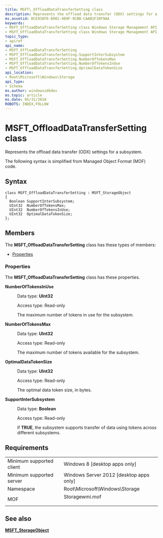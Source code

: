```yaml
---
title: MSFT\_OffloadDataTransferSetting class
description: Represents the offload data transfer (ODX) settings for a subsystem.
ms.assetid: DCE938F6-8901-409F-9CBB-CAAB1F38F9AA
keywords:
- MSFT_OffloadDataTransferSetting class Windows Storage Management API
- MSFT_OffloadDataTransferSetting class Windows Storage Management API , described
topic_type:
- apiref
api_name:
- MSFT_OffloadDataTransferSetting
- MSFT_OffloadDataTransferSetting.SupportInterSubsystem
- MSFT_OffloadDataTransferSetting.NumberOfTokensMax
- MSFT_OffloadDataTransferSetting.NumberOfTokensInUse
- MSFT_OffloadDataTransferSetting.OptimalDataTokenSize
api_location:
- Root\Microsoft\Windows\Storage
api_type:
- Schema
ms.author: windowssdkdev
ms.topic: article
ms.date: 05/31/2018
ROBOTS: INDEX,FOLLOW
---
```


# MSFT\_OffloadDataTransferSetting class

Represents the offload data transfer (ODX) settings for a subsystem.

The following syntax is simplified from Managed Object Format (MOF) code.

## Syntax

``` syntax
class MSFT_OffloadDataTransferSetting : MSFT_StorageObject
{
  Boolean SupportInterSubsystem;
  UInt32  NumberOfTokensMax;
  UInt32  NumberOfTokensInUse;
  UInt32  OptimalDataTokenSize;
};
```

## Members

The **MSFT\_OffloadDataTransferSetting** class has these types of members:

-   [Properties](#properties)

### Properties

The **MSFT\_OffloadDataTransferSetting** class has these properties.

<dl> <dt>

**NumberOfTokensInUse**
</dt> <dd> <dl> <dt>

Data type: **UInt32**
</dt> <dt>

Access type: Read-only
</dt> </dl>

The maximum number of tokens in use for the subsystem.

</dd> <dt>

**NumberOfTokensMax**
</dt> <dd> <dl> <dt>

Data type: **UInt32**
</dt> <dt>

Access type: Read-only
</dt> </dl>

The maximum number of tokens available for the subsystem.

</dd> <dt>

**OptimalDataTokenSize**
</dt> <dd> <dl> <dt>

Data type: **UInt32**
</dt> <dt>

Access type: Read-only
</dt> </dl>

The optimal data token size, in bytes.

</dd> <dt>

**SupportInterSubsystem**
</dt> <dd> <dl> <dt>

Data type: **Boolean**
</dt> <dt>

Access type: Read-only
</dt> </dl>

If **TRUE**, the subsystem supports transfer of data using tokens across different subsystems.

</dd> </dl>

## Requirements



|                                     |                                                                                           |
|-------------------------------------|-------------------------------------------------------------------------------------------|
| Minimum supported client<br/> | Windows 8 \[desktop apps only\]<br/>                                                |
| Minimum supported server<br/> | Windows Server 2012 \[desktop apps only\]<br/>                                      |
| Namespace<br/>                | Root\\Microsoft\\Windows\\Storage<br/>                                              |
| MOF<br/>                      | <dl> <dt>Storagewmi.mof</dt> </dl> |



## See also

<dl> <dt>

[**MSFT\_StorageObject**](msft-storageobject.md)
</dt> </dl>

 

 





